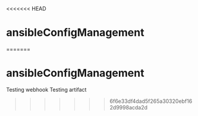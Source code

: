 <<<<<<< HEAD
# ansibleConfigManagement




=======
# ansibleConfigManagement
Testing webhook
Testing artifact
>>>>>>> 6f6e33df4dad5f265a30320ebf162d9998acda2d
